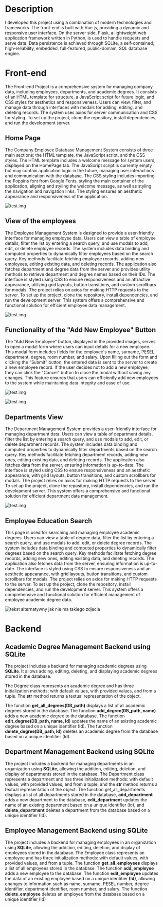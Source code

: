 # Description

I developed this project using a combination of modern technologies and frameworks. The front-end is built with Vue.js, providing a dynamic and responsive user interface. On the server side, Flask, a lightweight web application framework written in Python, is used to handle requests and serve data. Data persistence is achieved through SQLite, a self-contained, high-reliability, embedded, full-featured, public-domain, SQL database engine.

# Front-end

The Front-end Project is a comprehensive system for managing company data, including employees, departments, and academic degrees. It consists of an HTML template for structure, a JavaScript script for future logic, and CSS styles for aesthetics and responsiveness. Users can view, filter, and manage data through interfaces with modals for adding, editing, and deleting records. The system uses axios for server communication and CSS for styling. To set up the project, clone the repository, install dependencies, and run the development server.

## Home Page

The Company Employee Database Management System consists of three main sections: the HTML template, the JavaScript script, and the CSS styles. The HTML template includes a welcome message for system users, displayed on the HomePage tab. The JavaScript script is currently empty but may contain application logic in the future, managing user interactions and communication with the database. The CSS styling includes importing the Poppins font from Google Fonts, styling the main container of the application, aligning and styling the welcome message, as well as styling the navigation and navigation links. The styling ensures an aesthetic appearance and responsiveness of the application.

![test.img](./img/home.png)

## View of the employees

The Employee Management System is designed to provide a user-friendly interface for managing employee data. Users can view a table of employee details, filter the list by entering a search query, and use modals to add, edit, or delete employee records. The system includes data binding and computed properties to dynamically filter employees based on the search query. Key methods facilitate fetching employee records, adding new employees, editing existing data, and deleting records. The application also fetches department and degree data from the server and provides utility methods to retrieve department and degree names based on their IDs. The interface is styled using CSS to ensure responsiveness and an attractive appearance, utilizing grid layouts, button transitions, and custom scrollbars for modals. The project relies on axios for making HTTP requests to the server. To set up the project, clone the repository, install dependencies, and run the development server. This system offers a comprehensive and functional solution for efficient employee data management.

![test.img](./img/add.png)

## Functionality of the "Add New Employee" Button
The "Add New Employee" button, displayed in the provided images, serves to open a modal form where users can input details for a new employee. This modal form includes fields for the employee's name, surname, PESEL, department, degree, room number, and salary. Upon filling out the form and clicking the "Submit" button, the entered data is sent to the server to create a new employee record. If the user decides not to add a new employee, they can click the "Cancel" button to close the modal without saving any changes. This feature ensures that users can efficiently add new employees to the system while maintaining data integrity and ease of use.

![test.img](./img/add_new.png)

![test.img](./img/add2.png)

## Departments View

The Department Management System provides a user-friendly interface for managing department data. Users can view a table of department details, filter the list by entering a search query, and use modals to add, edit, or delete department records. The system includes data binding and computed properties to dynamically filter departments based on the search query. Key methods facilitate fetching department records, adding new ones, editing existing data, and deleting records. The application also fetches data from the server, ensuring information is up-to-date. The interface is styled using CSS to ensure responsiveness and an aesthetic appearance, with grid layouts, button transitions, and custom scrollbars for modals. The project relies on axios for making HTTP requests to the server. To set up the project, clone the repository, install dependencies, and run the development server. This system offers a comprehensive and functional solution for efficient department data management.

![test.img](./img/Departments_View.png)

## Employee Education Search

This page is used for searching and managing employee academic degrees. Users can view a table of degree data, filter the list by entering a search query, and use modals to add, edit, or delete degree records. The system includes data binding and computed properties to dynamically filter degrees based on the search query. Key methods facilitate fetching degree records, adding new ones, editing existing data, and deleting records. The application also fetches data from the server, ensuring information is up-to-date. The interface is styled using CSS to ensure responsiveness and an aesthetic appearance, with grid layouts, button transitions, and custom scrollbars for modals. The project relies on axios for making HTTP requests to the server. To set up the project, clone the repository, install dependencies, and run the development server. This system offers a comprehensive and functional solution for efficient management of employee academic degree data.

![tekst alternatywny jak nie ma takiego zdjecia](./img/employee.png)

# Backend
## Academic Degree Management Backend using SQLite
The project includes a backend for managing academic degrees using <strong>SQLite</strong>. It allows adding, editing, deleting, and displaying academic degrees stored in the database.

The Degree class represents an academic degree and has three initialization methods: with default values, with provided values, and from a tuple. The <strong>str</strong> method returns a textual representation of the object.

The function <strong>get_all_degrees(DB_path)</strong> displays a list of all academic degrees stored in the database. The function <strong>add_degree(DB_path, name)</strong> adds a new academic degree to the database. The function <strong>edit_degree(DB_path, name, Id)</strong> updates the name of an existing academic degree based on a unique identifier (Id). The function <strong>delete_degree(DB_path, Id)</strong> deletes an academic degree from the database based on a unique identifier (Id).

## Department Management Backend using SQLite
The project includes a backend for managing departments in an organization using <strong>SQLite</strong>, allowing the addition, editing, deletion, and display of departments stored in the database. The Department class represents a department and has three initialization methods: with default values, with provided values, and from a tuple, and the <strong>str</strong> method returns a textual representation of the object. The function get_all_departments displays a list of all departments stored in the database, <strong>add_department</strong> adds a new department to the database, <strong>edit_department</strong> updates the name of an existing department based on a unique identifier (Id), and <strong>delete_department</strong> deletes a department from the database based on a unique identifier (Id).

## Employee Management Backend using SQLite
The project includes a backend for managing employees in an organization using <strong>SQLite</strong>, allowing the addition, editing, deletion, and display of employees stored in the database. The Employee class represents an employee and has three initialization methods: with default values, with provided values, and from a tuple. The function <strong>get_all_employees</strong> displays a list of all employees stored in the database. The function <strong>add_employee</strong> adds a new employee to the database. The function <strong>edit_employee</strong> updates the data of an existing employee based on a unique identifier <strong>(Id)</strong>, allowing changes to information such as name, surname, PESEL number, degree identifier, department identifier, room number, and salary. The function <strong>delete_employee</strong> deletes an employee from the database based on a unique identifier (Id)